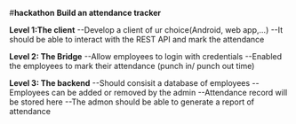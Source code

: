 #**hackathon**
**Build an attendance tracker**

**Level 1:The client**
--Develop a client of ur choice(Android, web app,...)
--It should be able to interact with the REST API and mark the attendance

**Level 2: The Bridge**
--Allow employees to login with credentials
--Enabled the employees to mark their attendance (punch in/ punch out time)

 **Level 3: The backend**
--Should consisit a database of employees
--Employees can be added or removed by  the admin
--Attendance record will be stored here
--The admon should be able to generate a report of attendance
